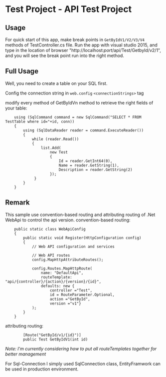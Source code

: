 # Test Project - API Test Project

## Usage

For quick start of this app, make break points in `GetByIdV1/V2/V3/V4` methods of TestController.cs file.
Run the app with visual studio 2015, and type in the location of browser "http://localhost:*port*/api/Test/GetbyId/v2/1", and you will see the break point run into the right method.

## Full Usage
Well, you need to create a table on your SQL first.

Config the connection string in `web.config` `<connectionStrings>` tag

modify every method of GetByIdVn method to retrieve the right fields of your table:

        using (SqlCommand command = new SqlCommand("SELECT * FROM TestTable where id="+id, conn))
        {
            using (SqlDataReader reader = command.ExecuteReader())
            {
                while (reader.Read())
                {
                    list.Add(
                        new Test
                        {
                            Id = reader.GetInt64(0),
                            Name = reader.GetString(1),
                            Description = reader.GetString(2)
                        });
                 }
            }
        }

## Remark
This sample use convention-based routing and attributing routing of .Net WebApi to control the api version.
convention-based routing:

        public static class WebApiConfig
        {
            public static void Register(HttpConfiguration config)
            {
                // Web API configuration and services

                // Web API routes
                config.MapHttpAttributeRoutes();

                config.Routes.MapHttpRoute(
                    name: "DefaultApi",
                    routeTemplate: "api/{controller}/{action}/{version}/{id}",
                    defaults: new {
                        controller ="Test",
                        id = RouteParameter.Optional,
                        action ="GetById",
                        version ="v1"}
                );
            }
        }
attributing routing:

            [Route("GetById/v1/{id}")]
            public Test GetByIdV1(int id)
        
*Note: I'm currently considering how to put all routeTemplates together for better management*

For Sql-Connection I simply used SqlConnection class, EntityFramwork can be used in production environment.

